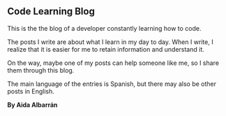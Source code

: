 ## Code Learning Blog

This is the the blog of a developer constantly learning how to code.

The posts I write are about what I learn in my day to day. When I write, I realize that it is easier for me to retain information and understand it.

On the way, maybe one of my posts can help someone like me, so I share them through this blog.

The main language of the entries is Spanish, but there may also be other posts in English.

__By Aida Albarrán__